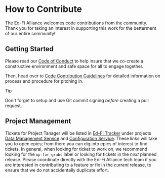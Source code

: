 # How to Contribute

The Ed-Fi Alliance welcomes code contributions from the community. Thank you for
taking an interest in supporting this work for the betterment of our entire
community!

## Getting Started

Please read our [Code of Conduct](./CODE_OF_CONDUCT.md) to help insure that we
co-create a constructive environment and safe space for all to engage
together.

Then, head over to [Code Contribution
Guidelines](https://github.com/Ed-Fi-Alliance-OSS/Software-Development/blob/main/CONTRIBUTING.md)
for detailed information on process and procedure for pitching in.

> [!TIP]
> Don't forget to setup and use Git commit signing _before_ creating a pull request.

## Project Management

Tickets for Project Tanager will be listed in [Ed-Fi
Tracker](https://tracker.ed-fi.org) under projects [Data Management
Service](https://tracker.ed-fi.org/issues/?jql=project%20%3D%20DMS%20AND%20issuetype%20%3D%20Epic%20ORDER%20BY%20fixVersion)
and [Configuration
Service](https://tracker.ed-fi.org/issues/?jql=project%20%3D%20cs%20AND%20issuetype%20%3D%20Epic%20ORDER%20BY%20fixVersion).
These links will take you to open epics; from there you can dig into epics of
interest to find tickets. In general, when looking for ticket to work on, we
recommend looking for the  `up-for-grabs` label or looking for tickets in the
_next_ planned release. Please coordinate directly with the Ed-Fi Alliance tech
team if you are interested in contributing to a feature or fix in the _current_
release, to ensure that we do not accidentally duplicate effort.
